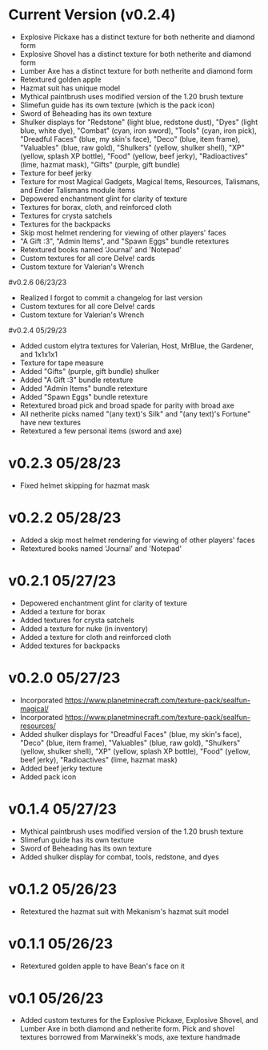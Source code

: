 # Current Version (v0.2.4)
- Explosive Pickaxe has a distinct texture for both netherite and diamond form
- Explosive Shovel has a distinct texture for both netherite and diamond form
- Lumber Axe has a distinct texture for both netherite and diamond form
- Retextured golden apple
- Hazmat suit has unique model
- Mythical paintbrush uses modified version of the 1.20 brush texture
- Slimefun guide has its own texture (which is the pack icon)
- Sword of Beheading has its own texture
- Shulker displays for "Redstone" (light blue, redstone dust), "Dyes" (light blue, white dye), "Combat" (cyan, iron sword), "Tools" (cyan, iron pick), "Dreadful Faces" (blue, my skin's face), "Deco" (blue, item frame), "Valuables" (blue, raw gold), "Shulkers" (yellow, shulker shell), "XP" (yellow, splash XP bottle), "Food" (yellow, beef jerky), "Radioactives" (lime, hazmat mask), "Gifts" (purple, gift bundle)
- Texture for beef jerky
- Texture for most Magical Gadgets, Magical Items, Resources, Talismans, and Ender Talismans module items
- Depowered enchantment glint for clarity of texture
- Textures for borax, cloth, and reinforced cloth
- Textures for crysta satchels
- Textures for the backpacks
- Skip most helmet rendering for viewing of other players' faces
- "A Gift :3", "Admin Items", and "Spawn Eggs" bundle retextures
- Retextured books named 'Journal' and 'Notepad'
- Custom textures for all core Delve! cards
- Custom texture for Valerian's Wrench

#v0.2.6 06/23/23
- Realized I forgot to commit a changelog for last version
- Custom textures for all core Delve! cards
- Custom texture for Valerian's Wrench

#v0.2.4 05/29/23
- Added custom elytra textures for Valerian, Host, MrBlue, the Gardener, and 1x1x1x1
- Texture for tape measure
- Added "Gifts" (purple, gift bundle) shulker
- Added "A Gift :3" bundle retexture
- Added "Admin Items" bundle retexture
- Added "Spawn Eggs" bundle retexture
- Retextured broad pick and broad spade for parity with broad axe
- All netherite picks named "(any text)'s Silk" and "(any text)'s Fortune" have new textures
- Retextured a few personal items (sword and axe)

# v0.2.3 05/28/23
- Fixed helmet skipping for hazmat mask

# v0.2.2 05/28/23
- Added a skip most helmet rendering for viewing of other players' faces
- Retextured books named 'Journal' and 'Notepad'

# v0.2.1 05/27/23
- Depowered enchantment glint for clarity of texture
- Added a texture for borax
- Added textures for crysta satchels
- Added a texture for nuke (in inventory)
- Added a texture for cloth and reinforced cloth
- Added textures for backpacks

# v0.2.0 05/27/23
- Incorporated https://www.planetminecraft.com/texture-pack/sealfun-magical/
- Incorporated https://www.planetminecraft.com/texture-pack/sealfun-resources/
- Added shulker displays for "Dreadful Faces" (blue, my skin's face), "Deco" (blue, item frame), "Valuables" (blue, raw gold), "Shulkers" (yellow, shulker shell), "XP" (yellow, splash XP bottle), "Food" (yellow, beef jerky), "Radioactives" (lime, hazmat mask)
- Added beef jerky texture
- Added pack icon

# v0.1.4 05/27/23
- Mythical paintbrush uses modified version of the 1.20 brush texture
- Slimefun guide has its own texture
- Sword of Beheading has its own texture
- Added shulker display for combat, tools, redstone, and dyes
 
# v0.1.2 05/26/23
- Retextured the hazmat suit with Mekanism's hazmat suit model

# v0.1.1 05/26/23
- Retextured golden apple to have Bean's face on it

# v0.1 05/26/23
- Added custom textures for the Explosive Pickaxe, Explosive Shovel, and Lumber Axe in both diamond and netherite form. Pick and shovel textures borrowed from Marwinekk's mods, axe texture handmade
